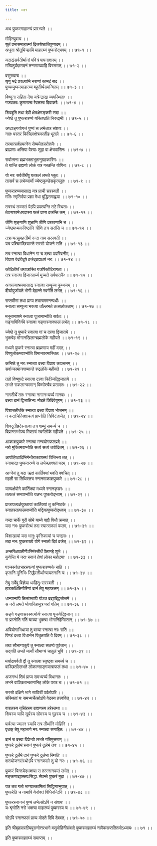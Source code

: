 ```yaml
---
title: ०७१

---
```

अथ पुष्करमाहात्म्यं प्रारभ्यते ।।  
  
मोहिन्युवाच ।।  
श्रुतं प्रभासमाहात्म्यं द्रिजश्रेष्ठातिपुण्यदम् ।।  
अधुना श्रोतुमिच्छामि माहात्म्यं पुष्करोद्भवम् ।। ७१-१ ।।  
  
यदाद्यंसर्वतीर्थानां पवित्रं पापनाशनम् ।।  
मत्पितुर्यज्ञसदनं तन्ममाख्याहि विस्तरात् ।। ७१-२ ।।  
  
वसुरुवाच ।।  
श्रृणु भद्रे प्रवक्ष्यामि नराणां कामदं सद ।।  
पुण्यम्पुष्करमाहात्म्यं बहुतीर्थसमन्वितम् ।। ७१-३ ।।  
  
विष्णुना सहिता देवा यत्रेन्द्राद्या व्यवस्थिताः ।।  
गजवक्त्रः कुमारश्च रैवतश्च दिवाकरैः ।। ७१-४ ।।  
  
शिवदूति तथा देवी क्षेत्रक्षेमङ्करी सदा ।।  
ज्येष्ठे तु पुष्करारण्ये यस्तिष्ठति निरुद्यमी ।। ७१-५ ।।  
  
अष्टाङ्गयोगजं पुण्यं स लभेन्नात्र संशयः ।।  
नातः परतरं किञ्छित्क्षेत्रमस्तीह भूतले ।। ७१-६ ।।  
  
तस्मात्सर्वप्रयत्नेन सेव्यमेतन्नरोत्तमैः ।।  
ब्राह्मणाः क्षत्त्रिया वैश्याः शूद्रा वा क्षेत्रवासिनः ।। ७१-७ ।।  
  
सर्वात्मना ब्रह्मभक्ताभूतानुग्रहकारिणः ।।  
ते यान्ति ब्रह्मणो लोकं यत्र गच्छन्ति योगिनः ।। ७१-८ ।।  
  
यो नरः सर्वतीर्थेषु यत्फलं लभते प्लुतः ।।  
तत्सर्वं स लभेन्मर्त्यो ज्येष्ठकुण्डेसकृत्प्लुतः ।। ७१-९ ।।  
  
पुष्करारण्यमासाद्य यत्र प्राची सरस्वती ।।  
मतिः स्मृतिर्दया प्रज्ञा मेधा बुद्धिसमाह्वया ।। ७१-१० ।।  
  
तत्रस्थं तज्जलं येऽपि प्रपश्यन्ति तटे स्थिताः ।।  
तेऽप्यश्वमेधयज्ञस्य फलं प्राप्य व्रजन्ति कम् ।। ७१-११ ।।  
  
त्रीणि श्रृङ्गाणि शुभ्राणि त्रीणि प्रस्रवणानि च ।।  
ज्येष्ठमध्यकनिष्ठानि त्रीणि तत्र सरांसि च ।। ७१-१२ ।।  
  
तत्रान्यत्सुमहत्तीर्थं नन्दा नाम सरस्वती ।।  
यत्र पश्चिमदिश्यास्ते सरसो योजने सति ।। ७१-१३ ।।  
  
तत्र स्नात्वा विधानेन गां च दत्त्वा पयस्विनीम् ।।  
विप्राय वेदविदुषे व्रजेद्ब्रह्मक्षयं नरः ।। ७१-१४ ।।  
  
कोटितीर्थं तथात्रास्ति यत्रर्षिकोटिरागता ।।  
तत्र स्नात्वा द्विजान्प्रार्च्य मुच्यते सर्वपातकैः ।। ७१-१५ ।।  
  
अगस्त्याश्रममासाद्य स्नात्वा सम्पूज्य कुम्भजम् ।।  
दीर्घायुर्जायते भोगी देहान्ते स्वर्गतिं लभेत् ।। ७१-१६ ।।  
  
सप्तर्षीणां तथा प्राप्य तत्राश्रममनन्यधीः ।।  
स्नात्वा सम्पूज्य भक्त्या ताँल्लभते तत्सलोकताम् ।। ७१-१७ ।।  
  
मनूनामाश्रमे स्नात्वा पूजामाप्नोति सर्वतः ।।  
गङ्गाविनिर्गमे स्नात्वा गङ्गास्नानफलं लभेत् ।। ७१-१८ ।।  
  
ज्येष्ठे तु पुष्करे स्नात्वा गां च दत्त्वा द्विजातये ।।  
भुक्त्वेह भोगानखिलान्ब्रह्मलोके महीयते ।। ७१-१९ ।।  
  
मध्यमे पुष्करे स्नात्वा ब्राह्मणाय महीं ददत् ।।  
विष्णुलोकमवाप्नोति विमानवरमास्थितः ।। ७१-२० ।।  
  
कनिष्ठे तु नरः स्नात्वा दत्त्वा विप्राय काञ्चनम् ।।  
सर्वान्कामानवाप्यान्ते रुद्रलोके महीयते ।। ७१-२१ ।।  
  
ततो विष्णुपदे स्नात्वा दत्त्वा किञ्चिद्द्विजातये ।।  
लभते सकलान्कामान् विष्णोश्चैव प्रसादतः ।। ७१-२२ ।।  
  
नागतीर्थे ततः स्नात्वा नागानभ्यर्च्य मानवाः ।।  
दत्त्वा दानं द्विजातिभ्यः मोदते त्रिदिवेयुगम् ।। ७१-२३ ।।  
  
पिशाचतीर्थके स्नात्वा दत्त्वा विप्राय भोजनम् ।।  
न कदाचित्पिशाचत्वं प्राप्नोति त्रिविदं व्रजेत् ।। ७१-२४ ।।  
  
शिवदूतीह्रदेस्नात्वा तत्र शम्भुं समर्च्य च ।।  
विप्रान्सम्भोज्य मिष्टान्नं स्वर्गलोके महीयते ।। ७१-२५ ।।  
  
आकाशपुष्करे स्नात्वा मन्त्रयोगफलप्रदे ।।  
नरो मुक्तिमवाप्नोति सत्यं सत्यं तवोदितम् ।। ७१-२६ ।।  
  
आपोहिष्ठादिभिर्मन्त्रैराकाशस्थं विचिन्त्य तत् ।।  
स्नायाद्यः पुष्करारण्ये स लभेच्छाश्वतं पदम् ।। ७१-२७ ।।  
  
आग्नेयं तु यदा ऋक्षं कार्तिक्यां भवति क्वचित् ।।  
महती सा तिथिस्तत्र स्नानमाकाशपुष्करे ।। ७१-२८ ।।  
  
याम्यर्क्षयोगे कार्तिक्यां मध्यमे स्नानकृन्नरः ।।  
तत्फलं समवाप्नोति यन्नभः पुष्करोद्भवम् ।। ७१-२९ ।।  
  
प्राजापत्यर्क्षयुक्तायां कार्तिक्यां तु कनिष्टके ।।  
स्नातस्तत्फलमाप्नोति यद्वियत्पुष्करोद्भवम् ।। ७१-३० ।।  
  
नन्दा चार्के गुरौ सोमे याम्ये वह्नौ विधौ क्रमात् ।।  
यदा नभः पुष्करोत्थं तदा स्यात्सकलं फलम् ।। ७१-३१ ।।  
  
विशाखायां यदा भानुः कृत्तिकायां च चन्द्रमाः ।।  
तदा नभः पुष्कराख्ये योगे स्नातो दिवं व्रजेत् ।। ७१-३२ ।।  
  
अन्तरिक्षावतीर्णेऽस्मिंस्तीर्थे पैतामहे शुभे ।।  
कुर्वन्ति ये नराः स्नानं तेषां लोका महोदयाः ।। ७१-३३ ।।  
  
पञ्चस्नोतःसरस्वत्यां पुष्करारण्यके सति ।।  
कृतानि मुनिभिः सिद्धैस्तीर्थान्यायतनानि च ।। ७१-३४ ।।  
  
तेषु सर्वेषु विज्ञेया धर्महेतुः सरस्वती ।।  
हाटकक्षितिगौरिणां दानं तेषु महाफलम् ।। ७१-३५ ।।  
  
धान्यान्यपि तिलांश्चापि योऽत्र दद्याद्द्विजोत्तमे ।।  
स नरो लभते भोगानिहामुत्र परां गतिम् ।। ७१-३६ ।।  
  
सङ्गे गङ्गासरस्वत्योर्यः स्नात्वा पूजयेद्द्विजान् ।।  
स प्राप्नोति गतिं चाग्र्यां भुक्त्वा भोगानिहेप्सितान् ।। ७१-३७ ।।  
  
अवियोगाभिधायां तु वाप्यां स्नात्वा नरः सति ।।  
पिण्डं दत्त्वा विधानेन पितॄन्नयति वै दिवम् ।। ७१-३८ ।।  
  
तथा सौभाग्यकूपे तु स्नात्वा सतर्प्य पूर्वजान् ।।  
सद्गतिं लभते मर्त्यो सौभाग्यं चातुलं भुवि ।। ७१-३९ ।।  
  
मर्यादापर्वतौ द्वौ तु स्नात्वा स्पृष्ट्वा समर्च्य च ।।  
वाञ्छिताँल्लभते लोकान्साङ्गयात्राफलं तथा ।। ७१-४० ।।  
  
अजगन्धं शिवं प्राप्य समभ्यर्च्य विधानतः ।।  
लभने वाञ्छितान्कामानिह लोके परत्र च ।। ७१-४१ ।।  
  
सरसो दक्षिणे भागे सावित्रीं पर्वतोपरि ।।  
संस्थितां यः समभ्यर्चेत्सोऽपि वेदस्य तत्त्ववित् ।। ७१-४२ ।।  
  
वाराहस्य नृसिंहस्य ब्रह्मणस्य हरेस्तथा ।।  
शिवस्य चापि सूर्यस्य सोमस्य च गुहस्य च ।। ७१-४३ ।।  
  
पार्वत्या ज्वलन स्यापि तत्र तीर्थानि मोहिनि ।।  
पृथक् तेषु महाभागे नरः स्नात्वा समाहितः ।। ७१-४४ ।।  
  
दानं च दत्त्वा विप्रेभ्यो लभते गतिमुत्तमाम् ।।  
पुष्करे दुर्लभं स्नानं पुष्करे दुर्लभं तपः ।। ७१-४५ ।।  
  
पुष्करे दुर्लेभे दानं पुष्करे दुर्लभा स्थितिः ।।  
शतयोजनसंस्थोऽपि स्नानकाले तु यो नरः ।। ७१-४६ ।।  
  
पुष्करं चिन्तयेद्भक्त्या स तत्स्नानफलं लभेत् ।।  
मङ्कणाद्यास्तपःसिद्धाः सेवन्ते पुष्करं मुदा ।। ७१-४७ ।।  
  
यत्र तत्र गतो भाग्यात्कामितां सिद्धिमाप्नुयात् ।।  
पुष्करेति च नामापि येनोक्तं विधिनन्दिनि ।। ७१-४८ ।।  
  
पुष्करस्नानजं पुण्यं लभेत्सोऽपि न संशयः ।।  
यः श्रृणोति नरो भक्त्या माहात्म्यं पुष्करस्य च ।। ७१-४९ ।।  
  
सोऽपि स्नानफलं प्राप्य मोदते दिवि देववत् ।। ७१-५० ।।  
  
इति श्रीबृहन्नारदीयपुराणोत्तरभागे वसुमोहिनीसंवादे पुष्करमाहात्म्यं नामैकसप्ततितमोऽध्यायः ।। ७१ ।।  
  
इति पुष्करमाहात्म्यं समाप्तम् ।।